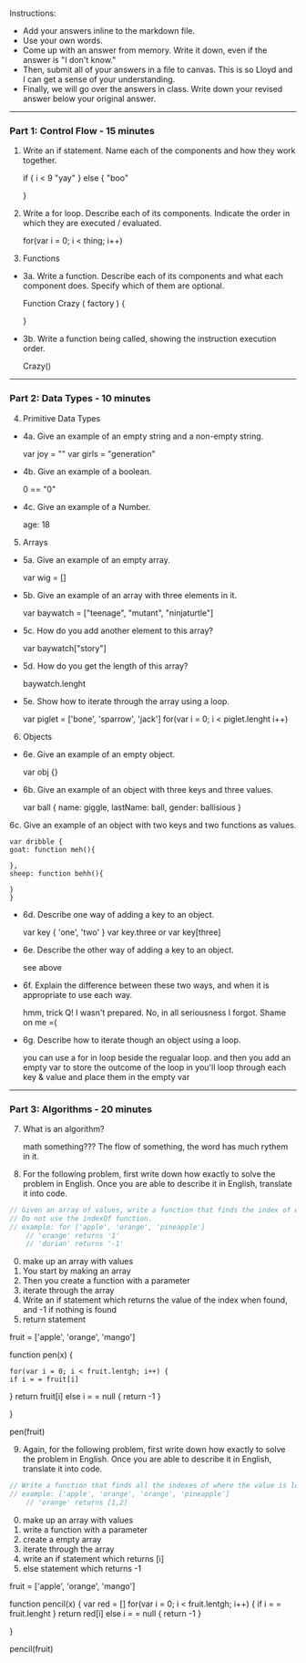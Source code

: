 Instructions:

- Add your answers inline to the markdown file.
- Use your own words.
- Come up with an answer from memory. Write it down, even if the answer is "I don't know."
- Then, submit all of your answers in a file to canvas. This is so Lloyd and I can get a sense of your understanding.
- Finally, we will go over the answers in class. Write down your revised answer below your original answer.


---
### Part 1: Control Flow - 15 minutes

1. Write an if statement. Name each of the components and how they work together.

	if  { i < 9 "yay"
	}	else { "boo"
		
	}

2. Write a for loop. Describe each of its components. Indicate the order in which they are executed / evaluated.

	for(var i = 0; i < thing; i++)

3. Functions
 - 3a. Write a function. Describe each of its components and what each component does. Specify which of them are optional.
 	
 	Function Crazy ( factory ) {

 	}

 - 3b. Write a function being called, showing the instruction execution order.

 	Crazy()

---
### Part 2: Data Types - 10 minutes

4. Primitive Data Types
 - 4a. Give an example of an empty string and a non-empty string.
 	
 	var joy = ""
 	var girls = "generation"

 - 4b. Give an example of a boolean.

 	0 == "0"

 - 4c. Give an example of a Number.

 	age: 18

5. Arrays
 - 5a. Give an example of an empty array.

 	var wig = []

 - 5b. Give an example of an array with three elements in it.

 	var baywatch = ["teenage", "mutant", "ninjaturtle"]

 - 5c. How do you add another element to this array?

 	var baywatch["story"]

 - 5d. How do you get the length of this array?

 	baywatch.lenght

 - 5e. Show how to iterate through the array using a loop.

 	var piglet = ['bone', 'sparrow', 'jack']
 	for(var i = 0; i < piglet.lenght i++)

6. Objects
 - 6e. Give an example of an empty object.

 	var obj {}

 - 6b. Give an example of an object with three keys and three values.
  
 	var ball {
 	name: giggle,
 	lastName: ball,
 	gender: ballisious
 	}

 6c. Give an example of an object with two keys and two functions as values.

 	var dribble {
 	goat: function meh(){

 	}, 
 	sheep: function behh(){

 	}
 	}

 - 6d. Describe one way of adding a key to an object.

 	var key { 'one', 'two' }
 	var key.three or var key[three]

 - 6e. Describe the other way of adding a key to an object.

 	see above

 - 6f. Explain the difference between these two ways, and when it is appropriate to use each way.

 	hmm, trick Q! I wasn't prepared. No, in all seriousness I forgot. Shame on me =(

 - 6g. Describe how to iterate though an object using a loop.

 	you can use a for in loop beside the regualar loop. and then you add an empty var to store the outcome of the loop in
 	you'll loop through each key & value and place them in the empty var


---
### Part 3: Algorithms - 20 minutes

7. What is an algorithm?

	math something??? The flow of something, the word has much rythem in it.

8. For the following problem, first write down how exactly to solve the problem in English. Once you are able to describe it in English, translate it into code.

```js
// Given an array of values, write a function that finds the index of where the value is located, and if nothing is found, returns -1.
// Do not use the indexOf function.
// example: for ['apple', 'orange', 'pineapple']
	// 'orange' returns '1'
	// 'durian' returns '-1'
```

0. make up an array with values
1. You start by making an array
2. Then you create a function with a parameter
3. iterate through the array
4. Write an if statement which returns the value of the index when found, and -1 if nothing is found
5. return statement

fruit = ['apple', 'orange', 'mango']

function pen(x) {

	for(var i = 0; i < fruit.lentgh; i++) {
	if i = = fruit[i]
} return fruit[i]
else i = = null {
	return -1
}

}

pen(fruit)

9. Again, for the following problem, first write down how exactly to solve the problem in English. Once you are able to describe it in English, translate it into code.

```js
// Write a function that finds all the indexes of where the value is located and returns them in an array, and if nothing is found, returns -1
// example: ['apple', 'orange', 'orange', 'pineapple']
	// 'orange' returns [1,2]
```

0. make up an array with values
1. write a function with a parameter
2. create a empty array
3. iterate through the array
4. write an if statement which returns [i]
5. else statement which returns -1


fruit = ['apple', 'orange', 'mango']

function pencil(x) {
	var red = []
	for(var i = 0; i < fruit.lentgh; i++) {
	if i = = fruit.lenght
} return red[i]
else i = = null {
	return -1
}

}

pencil(fruit)







